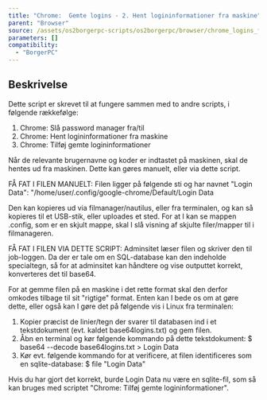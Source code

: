 ```yaml
---
title: "Chrome:  Gemte logins - 2. Hent logininformationer fra maskine"
parent: "Browser"
source: /assets/os2borgerpc-scripts/os2borgerpc/browser/chrome_logins_fetch.sh
parameters: []
compatibility:
  - "BorgerPC"
---
```


## Beskrivelse
Dette script er skrevet til at fungere sammen med to andre scripts, i følgende rækkefølge:
1. Chrome: Slå password manager fra/til
2. Chrome: Hent logininformationer fra maskine
3. Chrome: Tilføj gemte logininformationer

Når de relevante brugernavne og koder er indtastet på maskinen, skal de hentes ud fra maskinen.
Dette kan gøres manuelt, eller via dette script.

FÅ FAT I FILEN MANUELT:
Filen ligger på følgende sti og har navnet "Login Data":
"/home/user/.config/google-chrome/Default/Login Data

Den kan kopieres ud via filmanager/nautilus, eller fra terminalen, og kan så kopieres til et USB-stik, eller uploades et sted.
For at I kan se mappen .config, som er en skjult mappe, skal I slå visning af skjulte filer/mapper til i filmanageren.

FÅ FAT I FILEN VIA DETTE SCRIPT:
Adminsitet læser filen og skriver den til job-loggen. Da der er tale om en SQL-database kan den indeholde specialtegn, så for at adminsitet kan håndtere og vise outputtet korrekt, konverteres det til base64.

For at gemme filen på en maskine i det rette format skal den derfor omkodes tilbage til sit "rigtige" format.
Enten kan I bede os om at gøre dette, eller også kan I gøre det på følgende vis i Linux fra terminalen:

1. Kopier præcist de linier/tegn der svarer til databasen ind i et tekstdokument (evt. kaldet base64logins.txt) og gem filen.
2. Åbn en terminal og kør følgende kommando på dette tekstdokument:
    $ base64 --decode base64logins.txt > Login Data
3. Kør evt. følgende kommando for at verificere, at filen identificeres som en sqlite-database:
    $ file "Login Data"

Hvis du har gjort det korrekt, burde Login Data nu være en sqlite-fil, som så kan bruges med scriptet "Chrome: Tilføj gemte logininformationer".